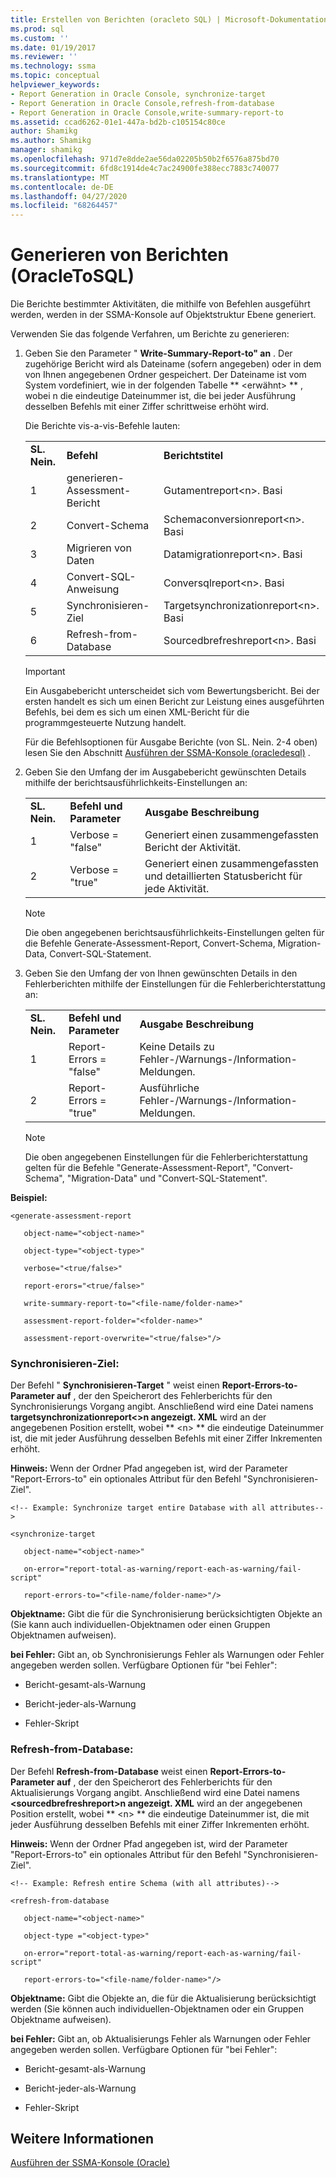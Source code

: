 ```yaml
---
title: Erstellen von Berichten (oracleto SQL) | Microsoft-Dokumentation
ms.prod: sql
ms.custom: ''
ms.date: 01/19/2017
ms.reviewer: ''
ms.technology: ssma
ms.topic: conceptual
helpviewer_keywords:
- Report Generation in Oracle Console, synchronize-target
- Report Generation in Oracle Console,refresh-from-database
- Report Generation in Oracle Console,write-summary-report-to
ms.assetid: ccad6262-01e1-447a-bd2b-c105154c80ce
author: Shamikg
ms.author: Shamikg
manager: shamikg
ms.openlocfilehash: 971d7e8dde2ae56da02205b50b2f6576a875bd70
ms.sourcegitcommit: 6fd8c1914de4c7ac24900fe388ecc7883c740077
ms.translationtype: MT
ms.contentlocale: de-DE
ms.lasthandoff: 04/27/2020
ms.locfileid: "68264457"
---
```

# <a name="generating-reports-oracletosql"></a>Generieren von Berichten (OracleToSQL)
Die Berichte bestimmter Aktivitäten, die mithilfe von Befehlen ausgeführt werden, werden in der SSMA-Konsole auf Objektstruktur Ebene generiert.  
  
Verwenden Sie das folgende Verfahren, um Berichte zu generieren:  
  
1.  Geben Sie den Parameter " **Write-Summary-Report-to" an** . Der zugehörige Bericht wird als Dateiname (sofern angegeben) oder in dem von Ihnen angegebenen Ordner gespeichert. Der Dateiname ist vom System vordefiniert, wie in der folgenden Tabelle ** &lt;erwähnt&gt; ** , wobei n die eindeutige Dateinummer ist, die bei jeder Ausführung desselben Befehls mit einer Ziffer schrittweise erhöht wird.  
  
    Die Berichte vis-a-vis-Befehle lauten:  
  
    ||||  
    |-|-|-|  
    |**SL. Nein.**|**Befehl**|**Berichtstitel**|  
    |1|generieren-Assessment-Bericht|Gutamentreport&lt;n&gt;. Basi|  
    |2|Convert-Schema|Schemaconversionreport&lt;n&gt;. Basi|  
    |3|Migrieren von Daten|Datamigrationreport&lt;n&gt;. Basi|  
    |4|Convert-SQL-Anweisung|Conversqlreport&lt;n&gt;. Basi|  
    |5|Synchronisieren-Ziel|Targetsynchronizationreport&lt;n&gt;. Basi|  
    |6|Refresh-from-Database|Sourcedbrefreshreport&lt;n&gt;. Basi|  
  
    > [!IMPORTANT]  
    > Ein Ausgabebericht unterscheidet sich vom Bewertungsbericht. Bei der ersten handelt es sich um einen Bericht zur Leistung eines ausgeführten Befehls, bei dem es sich um einen XML-Bericht für die programmgesteuerte Nutzung handelt.  
  
    Für die Befehlsoptionen für Ausgabe Berichte (von SL. Nein. 2-4 oben) lesen Sie den Abschnitt [Ausführen der SSMA-Konsole &#40;oracledesql&#41;](../../ssma/oracle/executing-the-ssma-console-oracletosql.md) .  
  
2.  Geben Sie den Umfang der im Ausgabebericht gewünschten Details mithilfe der berichtsausführlichkeits-Einstellungen an:  
  
    ||||  
    |-|-|-|  
    |**SL. Nein.**|**Befehl und Parameter**|**Ausgabe Beschreibung**|  
    |1|Verbose = "false"|Generiert einen zusammengefassten Bericht der Aktivität.|  
    |2|Verbose = "true"|Generiert einen zusammengefassten und detaillierten Statusbericht für jede Aktivität.|  
  
    > [!NOTE]  
    > Die oben angegebenen berichtsausführlichkeits-Einstellungen gelten für die Befehle Generate-Assessment-Report, Convert-Schema, Migration-Data, Convert-SQL-Statement.  
  
3.  Geben Sie den Umfang der von Ihnen gewünschten Details in den Fehlerberichten mithilfe der Einstellungen für die Fehlerberichterstattung an:  
  
    ||||  
    |-|-|-|  
    |**SL. Nein.**|**Befehl und Parameter**|**Ausgabe Beschreibung**|  
    |1|Report-Errors = "false"|Keine Details zu Fehler-/Warnungs-/Information-Meldungen.|  
    |2|Report-Errors = "true"|Ausführliche Fehler-/Warnungs-/Information-Meldungen.|  
  
    > [!NOTE]  
    > Die oben angegebenen Einstellungen für die Fehlerberichterstattung gelten für die Befehle "Generate-Assessment-Report", "Convert-Schema", "Migration-Data" und "Convert-SQL-Statement".  
  
**Beispiel:**  
  
```  
<generate-assessment-report  
  
   object-name="<object-name>"  
  
   object-type="<object-type>"  
  
   verbose="<true/false>"  
  
   report-erors="<true/false>"  
  
   write-summary-report-to="<file-name/folder-name>"  
  
   assessment-report-folder="<folder-name>"  
  
   assessment-report-overwrite="<true/false>"/>  
```  
  
### <a name="synchronize-target"></a>Synchronisieren-Ziel:  
Der Befehl " **Synchronisieren-Target** " weist einen **Report-Errors-to-Parameter auf** , der den Speicherort des Fehlerberichts für den Synchronisierungs Vorgang angibt. Anschließend wird eine Datei namens **targetsynchronizationreport&lt;&gt;n angezeigt. XML** wird an der angegebenen Position erstellt, wobei ** &lt;n&gt; ** die eindeutige Dateinummer ist, die mit jeder Ausführung desselben Befehls mit einer Ziffer Inkrementen erhöht.  
  
**Hinweis:** Wenn der Ordner Pfad angegeben ist, wird der Parameter "Report-Errors-to" ein optionales Attribut für den Befehl "Synchronisieren-Ziel".  
  
```  
<!-- Example: Synchronize target entire Database with all attributes-->  
  
<synchronize-target  
  
   object-name="<object-name>"  
  
   on-error="report-total-as-warning/report-each-as-warning/fail-script"  
  
   report-errors-to="<file-name/folder-name>"/>  
```  
**Objektname:** Gibt die für die Synchronisierung berücksichtigten Objekte an (Sie kann auch individuellen-Objektnamen oder einen Gruppen Objektnamen aufweisen).  
  
**bei Fehler:** Gibt an, ob Synchronisierungs Fehler als Warnungen oder Fehler angegeben werden sollen. Verfügbare Optionen für "bei Fehler":  
  
-   Bericht-gesamt-als-Warnung  
  
-   Bericht-jeder-als-Warnung  
  
-   Fehler-Skript  
  
### <a name="refresh-from-database"></a>Refresh-from-Database:  
Der Befehl **Refresh-from-Database** weist einen **Report-Errors-to-Parameter auf** , der den Speicherort des Fehlerberichts für den Aktualisierungs Vorgang angibt. Anschließend wird eine Datei namens **&lt;sourcedbrefreshreport&gt;n angezeigt. XML** wird an der angegebenen Position erstellt, wobei ** &lt;n&gt; ** die eindeutige Dateinummer ist, die mit jeder Ausführung desselben Befehls mit einer Ziffer Inkrementen erhöht.  
  
**Hinweis:** Wenn der Ordner Pfad angegeben ist, wird der Parameter "Report-Errors-to" ein optionales Attribut für den Befehl "Synchronisieren-Ziel".  
  
```  
<!-- Example: Refresh entire Schema (with all attributes)-->  
  
<refresh-from-database  
  
   object-name="<object-name>"  
  
   object-type ="<object-type>"  
  
   on-error="report-total-as-warning/report-each-as-warning/fail-script"  
  
   report-errors-to="<file-name/folder-name>"/>  
```  
**Objektname:** Gibt die Objekte an, die für die Aktualisierung berücksichtigt werden (Sie können auch individuellen-Objektnamen oder ein Gruppen Objektname aufweisen).  
  
**bei Fehler:** Gibt an, ob Aktualisierungs Fehler als Warnungen oder Fehler angegeben werden sollen. Verfügbare Optionen für "bei Fehler":  
  
-   Bericht-gesamt-als-Warnung  
  
-   Bericht-jeder-als-Warnung  
  
-   Fehler-Skript  
  
## <a name="see-also"></a>Weitere Informationen  
[Ausführen der SSMA-Konsole (Oracle)](https://msdn.microsoft.com/7228ccba-c69f-4b4c-8664-01a2750183c5)  
  
